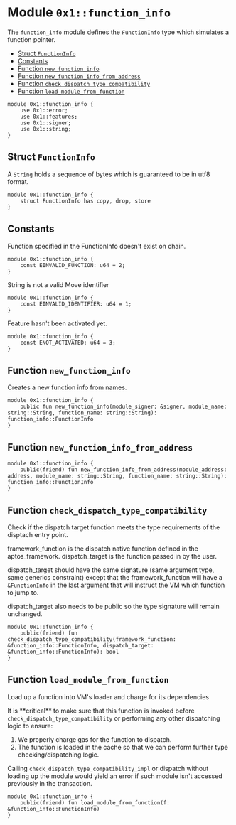 <a id="0x1_function_info"></a>

# Module `0x1::function_info`

The `function_info` module defines the `FunctionInfo` type which simulates a function pointer.

- [Struct `FunctionInfo`](#0x1_function_info_FunctionInfo)
- [Constants](#@Constants_0)
- [Function `new_function_info`](#0x1_function_info_new_function_info)
- [Function `new_function_info_from_address`](#0x1_function_info_new_function_info_from_address)
- [Function `check_dispatch_type_compatibility`](#0x1_function_info_check_dispatch_type_compatibility)
- [Function `load_module_from_function`](#0x1_function_info_load_module_from_function)

```move
module 0x1::function_info {
    use 0x1::error;
    use 0x1::features;
    use 0x1::signer;
    use 0x1::string;
}
```

<a id="0x1_function_info_FunctionInfo"></a>

## Struct `FunctionInfo`

A `String` holds a sequence of bytes which is guaranteed to be in utf8 format.

```move
module 0x1::function_info {
    struct FunctionInfo has copy, drop, store
}
```

<a id="@Constants_0"></a>

## Constants

<a id="0x1_function_info_EINVALID_FUNCTION"></a>

Function specified in the FunctionInfo doesn&apos;t exist on chain.

```move
module 0x1::function_info {
    const EINVALID_FUNCTION: u64 = 2;
}
```

<a id="0x1_function_info_EINVALID_IDENTIFIER"></a>

String is not a valid Move identifier

```move
module 0x1::function_info {
    const EINVALID_IDENTIFIER: u64 = 1;
}
```

<a id="0x1_function_info_ENOT_ACTIVATED"></a>

Feature hasn&apos;t been activated yet.

```move
module 0x1::function_info {
    const ENOT_ACTIVATED: u64 = 3;
}
```

<a id="0x1_function_info_new_function_info"></a>

## Function `new_function_info`

Creates a new function info from names.

```move
module 0x1::function_info {
    public fun new_function_info(module_signer: &signer, module_name: string::String, function_name: string::String): function_info::FunctionInfo
}
```

<a id="0x1_function_info_new_function_info_from_address"></a>

## Function `new_function_info_from_address`

```move
module 0x1::function_info {
    public(friend) fun new_function_info_from_address(module_address: address, module_name: string::String, function_name: string::String): function_info::FunctionInfo
}
```

<a id="0x1_function_info_check_dispatch_type_compatibility"></a>

## Function `check_dispatch_type_compatibility`

Check if the dispatch target function meets the type requirements of the disptach entry point.

framework_function is the dispatch native function defined in the aptos_framework.
dispatch_target is the function passed in by the user.

dispatch_target should have the same signature (same argument type, same generics constraint) except
that the framework_function will have a `&FunctionInfo` in the last argument that will instruct the VM which
function to jump to.

dispatch_target also needs to be public so the type signature will remain unchanged.

```move
module 0x1::function_info {
    public(friend) fun check_dispatch_type_compatibility(framework_function: &function_info::FunctionInfo, dispatch_target: &function_info::FunctionInfo): bool
}
```

<a id="0x1_function_info_load_module_from_function"></a>

## Function `load_module_from_function`

Load up a function into VM&apos;s loader and charge for its dependencies

It is \*\*critical\*\* to make sure that this function is invoked before `check_dispatch_type_compatibility`
or performing any other dispatching logic to ensure:

1. We properly charge gas for the function to dispatch.
2. The function is loaded in the cache so that we can perform further type checking/dispatching logic.

Calling `check_dispatch_type_compatibility_impl` or dispatch without loading up the module would yield an error
if such module isn&apos;t accessed previously in the transaction.

```move
module 0x1::function_info {
    public(friend) fun load_module_from_function(f: &function_info::FunctionInfo)
}
```
